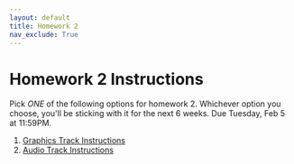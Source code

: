 ```yaml
---
layout: default
title: Homework 2
nav_exclude: True
---
```


# Homework 2 Instructions
Pick *ONE* of the following options for homework 2. Whichever 
option you choose, you'll be sticking with it for the next 6 weeks.
Due Tuesday, Feb 5 at 11:59PM.

1. [Graphics Track Instructions](https://docs.google.com/document/d/1zMMUZokosHmVhTZGvyQbsGk8vR7aOX1BN88zpSDq_Sk/edit?usp=sharing)
2. [Audio Track Instructions](https://docs.google.com/document/d/1pllAi3QzdDmXNrDN-MG1FPlHCkf-exLCyJjI91DgJCA/edit?usp=sharing)